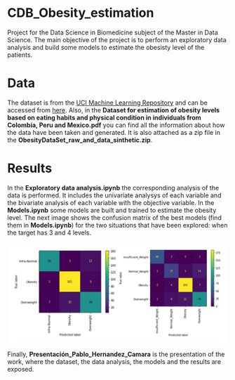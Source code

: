 # CDB_Obesity_estimation

Project for the Data Science in Biomedicine subject of the Master in Data Science. The main objective of the project is to perform an exploratory data analysis and build some models to estimate the obesisty level of the patients.


# Data

The dataset is from the [UCI Machine Learning Repository](https://archive.ics.uci.edu/ml/index.php) and can be accessed from [here](https://archive.ics.uci.edu/ml/datasets/Estimation+of+obesity+levels+based+on+eating+habits+and+physical+condition+). Also, in the **Dataset for estimation of obesity levels based on eating habits and physical condition in individuals from Colombia, Peru and Mexico.pdf** you can find all the information about how the data have been taken and generated. It is also attached as a zip file in the **ObesityDataSet_raw_and_data_sinthetic.zip**.


# Results

In the **Exploratory data analysis.ipynb** the corresponding analysis of the data is performed. It includes the univariate analysys of each variable and the bivariate analysis of each variable with the objective variable. In the **Models.ipynb** some models are built and trained to estimate the obesity level. The next image shows the confusion matrix of the best models (find them in **Models.ipynb**) for the two situations that have been explored: when the target has 3 and 4 levels.

![GitHub Logo](/Best_models.png)

Finally, **Presentación_Pablo_Hernandez_Camara** is the presentation of the work, where the dataset, the data analysis, the models and the results are exposed.
